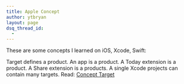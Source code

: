 ```yaml
---
title: Apple Concept
author: ytbryan
layout: page
dsq_thread_id:
  - 
---
```

These are some concepts I learned on iOS, Xcode, Swift:

Target defines a product. An app is a product. A Today extension is a product. A Share extension is a products. A single Xcode projects can contain many targets. Read: [Concept Target][1]

 [1]: https://developer.apple.com/Library/ios/featuredarticles/XcodeConcepts/Concept-Targets.html